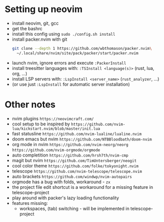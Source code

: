# Setting up neovim
- install neovim, git, gcc
- get the bashrc
- install this config using `sudo ./config.sh install`
- install packer.nvim with git
  ```bash
  git clone --depth 1 https://github.com/wbthomason/packer.nvim\
    ~/.local/share/nvim/site/pack/packer/start/packer.nvim
  ```
- launch nvim, ignore errors and execute `:PackerInstall`
- install treesitter languages with: `:TSInstall <language(s)>` (rust, lua, org, ...)
- install LSP servers with: `:LspInstall <server_name>` (`rust_analyzer`, ...)
- (or use just `:LspInstall` for automatic server installation)
	

# Other notes
- nvim plugins `https://neovimcraft.com/`
- cool setup to be inspired by `https://github.com/nvim-lua/kickstart.nvim/blob/master/init.lua`
- fast statusline `https://github.com/nvim-lualine/lualine.nvim`
- doom emacs but nvim `https://github.com/NTBBloodbath/doom-nvim`
- org mode in nvim `https://github.com/nvim-neorg/neorg`
	`https://github.com/nvim-orgmode/orgmode`
- auto completition `https://github.com/hrsh7th/nvim-cmp`
- magit but nvim `https://github.com/TimUntersberger/neogit`
- cool color theme `https://github.com/folke/tokyonight.nvim`
- telescope `https://github.com/nvim-telescope/telescope.nvim`
- auto brackets `https://github.com/windwp/nvim-autopairs`
- orgmode has a bug with folds, workaround - `zx`
- the project file edit shortcut is a workaround for a missing feature in telescope-project
- play around with packer's lazy loading functionality
- features missing:
	- workspaces, (tab) switching - will be implemented in telescope-project

